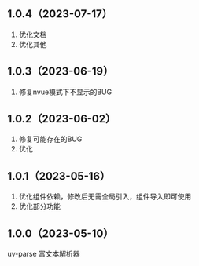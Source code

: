 ## 1.0.4（2023-07-17）
1. 优化文档
2. 优化其他
## 1.0.3（2023-06-19）
1. 修复nvue模式下不显示的BUG
## 1.0.2（2023-06-02）
1. 修复可能存在的BUG
2. 优化
## 1.0.1（2023-05-16）
1. 优化组件依赖，修改后无需全局引入，组件导入即可使用
2. 优化部分功能
## 1.0.0（2023-05-10）
uv-parse 富文本解析器
